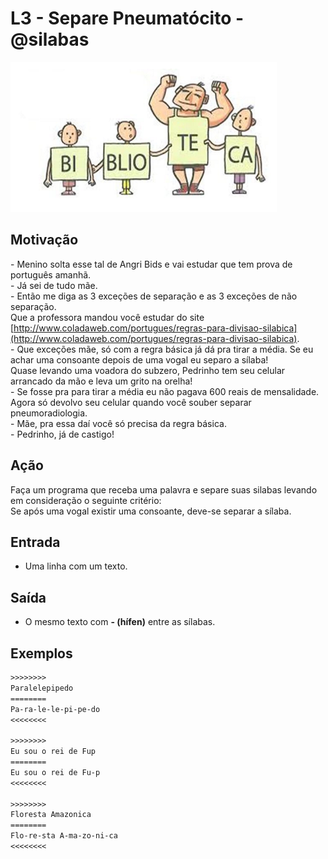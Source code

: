 # L3 - Separe Pneumatócito - @silabas

![_](cover.jpg)

## Motivação

\- Menino solta esse tal de Angri Bids e vai estudar que tem prova de português amanhã.  
\- Já sei de tudo mãe.  
\- Então me diga as 3 exceções de separação e as 3 exceções de não separação.  
Que a professora mandou você estudar do site [http://www.coladaweb.com/portugues/regras-para-divisao-silabica](http://www.coladaweb.com/portugues/regras-para-divisao-silabica).  
\- Que exceções mãe, só com a regra básica já dá pra tirar a média. Se eu achar uma consoante depois de uma vogal eu separo a sílaba!  
Quase levando uma voadora do subzero, Pedrinho tem seu celular arrancado da mão e leva um grito na orelha!  
\- Se fosse pra para tirar a média eu não pagava 600 reais de mensalidade.  
Agora só devolvo seu celular quando você souber separar pneumoradiologia.  
\- Mãe, pra essa daí você só precisa da regra básica.  
\- Pedrinho, já de castigo!

## Ação

Faça um programa que receba uma palavra e separe suas silabas levando em consideração o seguinte critério:  
Se após uma vogal existir uma consoante, deve-se separar a sílaba.

## Entrada

* Uma linha com um texto.

## Saída

* O mesmo texto com **- (hífen)** entre as sílabas.

## Exemplos

``` txt
>>>>>>>>
Paralelepipedo
========
Pa-ra-le-le-pi-pe-do
<<<<<<<<

>>>>>>>>
Eu sou o rei de Fup
========
Eu sou o rei de Fu-p
<<<<<<<<

>>>>>>>>
Floresta Amazonica
========
Flo-re-sta A-ma-zo-ni-ca
<<<<<<<<
```
